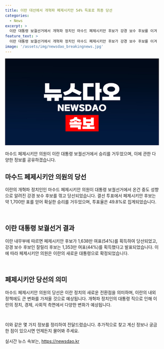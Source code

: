 ```yaml
---
title: 이란 대선에서 개혁파 페제시키안 54% 득표로 최종 당선
categories:
  - News
excerpt: >
  이란 대통령 보궐선거에서 개혁파 정치인 마수드 페제시키안 후보가 강경 보수 후보를 이겨 당선되었다. 결선 투표에서 1,700만 표를 얻어 확정 승리를 거둔 페제시키안 후보는 이란의 정치적 풍요와 안정을 약속하며 당선을 확정했다. 이번 결선 투표의 투표율은 49.8%로, 과거 대선들과 비교하면 높아졌지만 여전히 저조하다. 페제시키안 후보의 당선으로 이란의 정치적 풍요와 안정에 대한 기대가 높아졌다.
feature_text: >
  이란 대통령 보궐선거에서 개혁파 정치인 마수드 페제시키안 후보가 강경 보수 후보를 이겨 당선되었다. 결선 투표에서 1,700만 표를 얻어 확정 승리를 거둔 페제시키안 후보는 이란의 정치적 풍요와 안정을 약속하며 당선을 확정했다. 이번 결선 투표의 투표율은 49.8%로, 과거 대선들과 비교하면 높아졌지만 여전히 저조하다. 페제시키안 후보의 당선으로 이란의 정치적 풍요와 안정에 대한 기대가 높아졌다.
image: '/assets/img/newsdao_breakingnews.jpg'
---
```


<p><img src="/assets/img/newsdao_breakingnews.jpg" alt="firstkoreanews 속보" /></p>

<p>마수드 페제시키안 의원이 이란 대통령 보궐선거에서 승리를 거두었으며, 이에 관한 다양한 정보를 공유하겠습니다.</p>

<h2 data-ke-size="size26">마수드 페제시키안 의원의 당선</h2>

<p>이란의 개혁파 정치인인 마수드 페제시키안 의원이 대통령 보궐선거에서 온건 중도 성향으로 알려진 강경 보수 후보를 꺾고 당선되었습니다. 결선 투표에서 페제시키안 후보는 약 1,700만 표를 얻어 확실한 승리를 거두었으며, 투표율은 49.8%로 집계되었습니다.</p>

<p data-ke-size="size16">&nbsp;</p>

<h2 data-ke-size="size26">이란 대통령 보궐선거 결과</h2>

<p>이란 내무부에 따르면 페제시키안 후보가 1,638만 여표(54%)를 획득하여 당선되었고, 강경 보수 후보인 잘릴리 후보는 1,353만 여표(44%)를 획득했다고 발표되었습니다. 이에 따라 페제시키안 의원은 이란의 새로운 대통령으로 확정되었습니다.</p>

<p data-ke-size="size16">&nbsp;</p>

<h2 data-ke-size="size26">페제시키안 당선의 의미</h2>

<p>마수드 페제시키안 의원의 당선은 이란 정치의 새로운 전환점을 의미하며, 이란의 내외 정책에도 큰 변화를 가져올 것으로 예상됩니다. 개혁파 정치인의 대통령 직으로 인해 이란의 정치, 경제, 사회적 측면에서 다양한 변화가 예상됩니다.</p>

<p data-ke-size="size16">&nbsp;</p>

<p>이와 같은 몇 가지 정보를 정리하여 전달드렸습니다. 추가적으로 찾고 계신 정보나 궁금한 점이 있으시면 언제든지 물어봐 주세요.</p>
실시간 뉴스 속보는, <a href="https://newsdao.kr" rel="dofollow">https://newsdao.kr</a>


